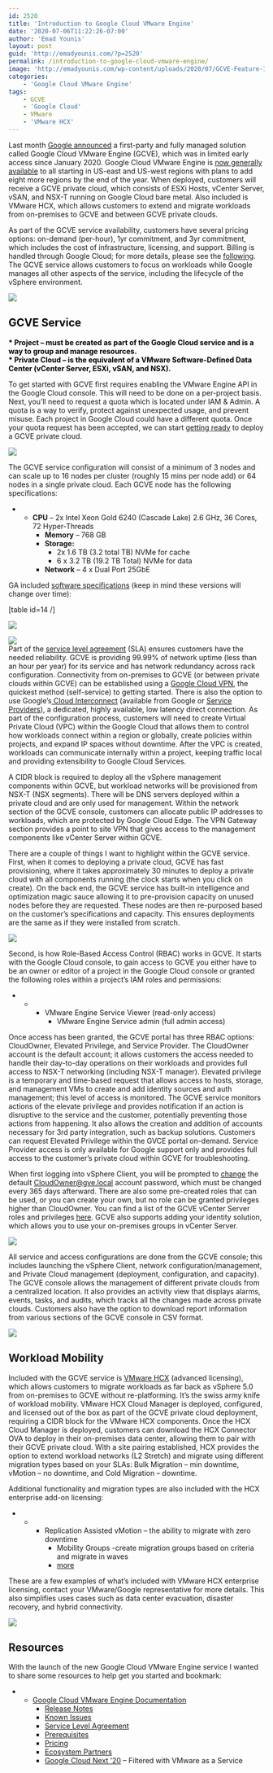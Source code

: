 ```yaml
---
id: 2520
title: 'Introduction to Google Cloud VMware Engine'
date: '2020-07-06T11:22:26-07:00'
author: 'Emad Younis'
layout: post
guid: 'http://emadyounis.com/?p=2520'
permalink: /introduction-to-google-cloud-vmware-engine/
image: 'http://emadyounis.com/wp-content/uploads/2020/07/GCVE-Feature-Image.jpg'
categories:
    - 'Google Cloud VMware Engine'
tags:
    - GCVE
    - 'Google Cloud'
    - VMware
    - 'VMware HCX'
---
```


Last month [Google announced](https://cloud.google.com/blog/topics/hybrid-cloud/announcing-google-cloud-vmware-engine) a first-party and fully managed solution called Google Cloud VMware Engine (GCVE), which was in limited early access since January 2020. Google Cloud VMware Engine is [now generally available](https://cloud.google.com/blog/topics/hybrid-cloud/google-cloud-vmware-engine-is-generally-available) to all starting in US-east and US-west regions with plans to add eight more regions by the end of the year. When deployed, customers will receive a GCVE private cloud, which consists of ESXi Hosts, vCenter Server, vSAN, and NSX-T running on Google Cloud bare metal. Also included is VMware HCX, which allows customers to extend and migrate workloads from on-premises to GCVE and between GCVE private clouds.

As part of the GCVE service availability, customers have several pricing options: on-demand (per-hour), 1yr commitment, and 3yr commitment, which includes the cost of infrastructure, licensing, and support. Billing is handled through Google Cloud; for more details, please see the [following](https://cloud.google.com/vmware-engine#section-13). The GCVE service allows customers to focus on workloads while Google manages all other aspects of the service, including the lifecycle of the vSphere environment.

![](https://emadyounis.com/assets/img/2020/07/GCVE-Welcome.jpg?resize=1024%2C457)

## <span style="color: #000000;">GCVE Service</span>

<span style="color: #000000;"><span style="color: #000000;">**\* Project – must be created as part of the Google Cloud service and is a way to group and manage resources.**  
 **\* Private Cloud – is the equivalent of a VMware Software-Defined Data Center (vCenter Server, ESXi, vSAN, and NSX).** </span></span>

To get started with GCVE first requires enabling the VMware Engine API in the Google Cloud console. This will need to be done on a per-project basis. Next, you’ll need to request a quota which is located under IAM &amp; Admin. A quota is a way to verify, protect against unexpected usage, and prevent misuse. Each project in Google Cloud could have a different quota. Once your quota request has been accepted, we can start [getting ready](https://cloud.google.com/vmware-engine/docs/quickstart-prerequisites) to deploy a GCVE private cloud.

![](https://emadyounis.com/assets/img/2020/07/GCVE-Enable-API.jpg?resize=1024%2C200)

The GCVE service configuration will consist of a minimum of 3 nodes and can scale up to 16 nodes per cluster (roughly 15 mins per node add) or 64 nodes in a single private cloud. Each GCVE node has the following specifications:

- - **CPU** – 2x Intel Xeon Gold 6240 (Cascade Lake) 2.6 GHz, 36 Cores, 72 Hyper-Threads
    - **Memory** – 768 GB
    - **Storage:**
        - 2x 1.6 TB (3.2 total TB) NVMe for cache
        - 6 x 3.2 TB (19.2 TB Total) NVMe for data
    - **Network** – 4 x Dual Port 25GbE

GA included [software specifications](https://cloud.google.com/vmware-engine/docs/concepts-vmware-components) (keep in mind these versions will change over time):

\[table id=14 /\]

![](https://emadyounis.com/assets/img/2020/07/GCVE-Quota-1.jpg?resize=936%2C484)

![](https://emadyounis.com/assets/img/2020/07/GCVE-Quota-2.jpg?resize=936%2C256)  
Part of the [<span data-preserver-spaces="true">service level agreement</span>](https://cloud.google.com/vmware-engine/sla)<span data-preserver-spaces="true"> (SLA) ensures customers have the needed reliability. GCVE is providing 99.99% of network uptime (less than an hour per year) for its service and has network redundancy across rack configuration. Connectivity from on-premises to GCVE (or between private clouds within GCVE) can be established using a </span>[<span data-preserver-spaces="true">Google Cloud VPN</span>](https://cloud.google.com/network-connectivity/docs/vpn)<span data-preserver-spaces="true">, the quickest method (self-service) to getting started. There is also the option to use Google’s</span>[<span data-preserver-spaces="true"> Cloud Interconnect</span>](https://cloud.google.com/network-connectivity/docs/how-to/how-to-choose#cloud-interconnect)<span data-preserver-spaces="true"> (available from Google or </span>[<span data-preserver-spaces="true">Service Providers</span>](https://cloud.google.com/network-connectivity/docs/interconnect/concepts/service-providers)<span data-preserver-spaces="true">), a dedicated, highly available, low latency direct connection. As part of the configuration process, customers will need to create Virtual Private Cloud (VPC) within the Google Cloud that allows them to control how workloads connect within a region or globally, create policies within projects, and expand IP spaces without downtime. After the VPC is created, workloads can communicate internally within a project, keeping traffic local and providing extensibility to Google Cloud Services.</span>

A CIDR block is required to deploy all the vSphere management components within GCVE, but workload networks will be provisioned from NSX-T (NSX segments). There will be DNS servers deployed within a private cloud and are only used for management. Within the network section of the GCVE console, customers can allocate public IP addresses to workloads, which are protected by Google Cloud Edge. The VPN Gateway section provides a point to site VPN that gives access to the management components like vCenter Server within GCVE.

<span data-preserver-spaces="true">There are a couple of things I want to highlight within the GCVE service. First, when it comes to deploying a private cloud, GCVE has fast provisioning, where it takes approximately 30 minutes to deploy a private cloud with all components running (the clock starts when you click on create). On the back end, the GCVE service has built-in intelligence and optimization magic sauce allowing it to pre-provision capacity on unused nodes before they are requested. These nodes are then re-purposed based on the customer’s specifications and capacity. This ensures deployments are the same as if they were installed from scratch.</span>

![](https://emadyounis.com/assets/img/2020/07/GCVE-Fast-Mode.jpg?resize=936%2C662)

<span data-preserver-spaces="true">Second, is how Role-Based Access Control (RBAC) works in GCVE. It starts with the Google Cloud console, to gain access to GCVE you either have to be an owner or editor of a project in the Google Cloud console or granted the following roles within a project’s IAM roles and permissions:</span>

- - - <span data-preserver-spaces="true">VMware Engine Service Viewer (read-only access)</span>
        - <span data-preserver-spaces="true">VMware Engine Service admin (full admin access)</span>

Once access has been granted, the GCVE portal has three RBAC options: CloudOwner, Elevated Privilege, and Service Provider. The CloudOwner account is the default account; it allows customers the access needed to handle their day-to-day operations on their workloads and provides full access to NSX-T networking (including NSX-T manager). Elevated privilege is a temporary and time-based request that allows access to hosts, storage, and management VMs to create and add identity sources and auth management; this level of access is monitored. The GCVE service monitors actions of the elevate privilege and provides notification if an action is disruptive to the service and the customer, potentially preventing those actions from happening. It also allows the creation and addition of accounts necessary for 3rd party integration, such as backup solutions. Customers can request Elevated Privilege within the GVCE portal on-demand. Service Provider access is only available for Google support only and provides full access to the customer’s private cloud within GCVE for troubleshooting.

When first logging into vSphere Client, you will be prompted to [change](https://cloud.google.com/vmware-engine/docs/vmware-platform/howto-access-vsphere-client) the default CloudOwner@gve.local account password, which must be changed every 365 days afterward. There are also some pre-created roles that can be used, or you can create your own, but no role can be granted privileges higher than CloudOwner. You can find a list of the GCVE vCenter Server roles and privileges [here](https://cloud.google.com/vmware-engine/docs/concepts-permission-model). GCVE also supports adding your identity solution, which allows you to use your on-premises groups in vCenter Server.

![](https://emadyounis.com/assets/img/2020/07/GCVE-Elevated-Privileges-Updated.jpg?resize=930%2C122)

All service and access configurations are done from the GCVE console; this includes launching the vSphere Client, network configuration/management, and Private Cloud management (deployment, configuration, and capacity). The GCVE console allows the management of different private clouds from a centralized location. It also provides an activity view that displays alarms, events, tasks, and audits, which tracks all the changes made across private clouds. Customers also have the option to download report information from various sections of the GCVE console in CSV format.

![](https://emadyounis.com/assets/img/2020/07/GCVE-Console.jpg?resize=927%2C560)

## Workload Mobility

Included with the GCVE service is [VMware HCX](https://cloud.google.com/vmware-engine/docs/workloads/howto-migrate-vms-using-hcx) (advanced licensing), which allows customers to migrate workloads as far back as vSphere 5.0 from on-premises to GCVE without re-platforming. It’s the swiss army knife of workload mobility. VMware HCX Cloud Manager is deployed, configured, and licensed out of the box as part of the GCVE private cloud deployment, requiring a CIDR block for the VMware HCX components. Once the HCX Cloud Manager is deployed, customers can download the HCX Connector OVA to deploy in their on-premises data center, allowing them to pair with their GCVE private cloud. With a site pairing established, HCX provides the option to extend workload networks (L2 Stretch) and migrate using different migration types based on your SLAs: Bulk Migration – min downtime, vMotion – no downtime, and Cold Migration – downtime.

Additional functionality and migration types are also included with the HCX enterprise add-on licensing:

- - - Replication Assisted vMotion – the ability to migrate with zero downtime
        - Mobility Groups -create migration groups based on criteria and migrate in waves
        - [more](https://docs.vmware.com/en/VMware-HCX/services/user-guide/GUID-32AF32BD-DE0B-4441-95B3-DF6A27733EED.html)

These are a few examples of what’s included with VMware HCX enterprise licensing, contact your VMware/Google representative for more details. This also simplifies uses cases such as data center evacuation, disaster recovery, and hybrid connectivity.

![](https://emadyounis.com/assets/img/2020/07/GCVE-HCX-Deployment.jpg?resize=937%2C335)

## Resources

With the launch of the new Google Cloud VMware Engine service I wanted to share some resources to help get you started and bookmark:

- - [Google Cloud VMware Engine Documentation](https://cloud.google.com/vmware-engine/docs)
    - [Release Notes](https://cloud.google.com/vmware-engine/docs/release-notes)
    - [Known Issues](https://cloud.google.com/vmware-engine/docs/known-issues)
    - [Service Level Agreement](https://cloud.google.com/vmware-engine/sla)
    - [Prerequisites](https://cloud.google.com/vmware-engine/docs/quickstart-prerequisites)
    - [Pricing](https://cloud.google.com/vmware-engine#section-13)
    - [Ecosystem Partners](https://cloud.google.com/vmware-engine#section-14)
    - [Google Cloud Next ’20](https://cloud.withgoogle.com/next/sf/sessions#infrastructure) – Filtered with VMware as a Service
